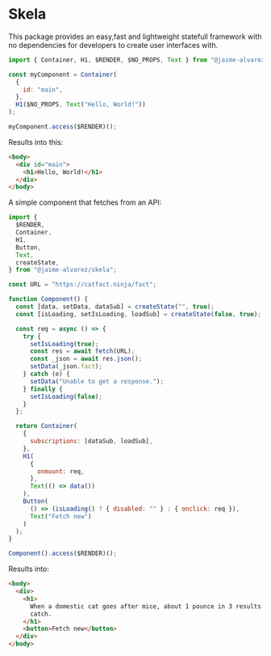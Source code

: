 # Skela

This package provides an easy,fast and lightweight statefull framework with no dependencies for developers to create user interfaces with.

```javascript
import { Container, H1, $RENDER, $NO_PROPS, Text } from "@jaime-alvarez/skela";

const myComponent = Container(
  {
    id: "main",
  },
  H1($NO_PROPS, Text("Hello, World!"))
);

myComponent.access($RENDER)();
```

Results into this:

```html
<body>
  <div id="main">
    <h1>Hello, World!</h1>
  </div>
</body>
```

A simple component that fetches from an API:

```javascript
import {
  $RENDER,
  Container,
  H1,
  Button,
  Text,
  createState,
} from "@jaime-alvarez/skela";

const URL = "https://catfact.ninja/fact";

function Component() {
  const [data, setData, dataSub] = createState("", true);
  const [isLoading, setIsLoading, loadSub] = createState(false, true);

  const req = async () => {
    try {
      setIsLoading(true);
      const res = await fetch(URL);
      const _json = await res.json();
      setData(_json.fact);
    } catch (e) {
      setData("Unable to get a response.");
    } finally {
      setIsLoading(false);
    }
  };

  return Container(
    {
      subscriptions: [dataSub, loadSub],
    },
    H1(
      {
        onmount: req,
      },
      Text(() => data())
    ),
    Button(
      () => (isLoading() ? { disabled: "" } : { onclick: req }),
      Text("Fetch new")
    )
  );
}

Component().access($RENDER)();
```

Results into:

```html
<body>
  <div>
    <h1>
      When a domestic cat goes after mice, about 1 pounce in 3 results in a
      catch.
    </h1>
    <button>Fetch new</button>
  </div>
</body>
```
